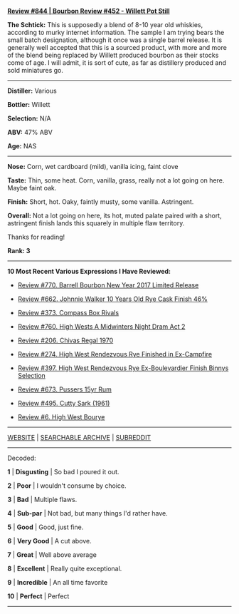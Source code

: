 
[**Review #844 | Bourbon Review #452 - Willett Pot Still**]( https://t8ke.review/review-844-willett-pot-still-bourbon/)

**The Schtick:** This is supposedly a blend of 8-10 year old whiskies, according to murky internet information. The sample I am trying bears the small batch designation, although it once was a single barrel release. It is generally well accepted that this is a sourced product, with more and more of the blend being replaced by Willett produced bourbon as their stocks come of age. I will admit, it is sort of cute, as far as distillery produced and sold miniatures go. 

-----

**Distiller:** Various

**Bottler:** Willett

**Selection:** N/A

**ABV:**  47% ABV

**Age:** NAS 

-----

**Nose:**  Corn, wet cardboard (mild), vanilla icing, faint clove

**Taste:** Thin, some heat. Corn, vanilla, grass, really not a lot going on here. Maybe faint oak. 

**Finish:** Short, hot. Oaky, faintly musty, some vanilla. Astringent. 

**Overall:** Not a lot going on here, its hot, muted palate paired with a short, astringent finish lands this squarely in multiple flaw territory. 

Thanks for reading!

**Rank: 3**

----- 

**10 Most Recent Various Expressions I Have Reviewed:** 

- [Review #770. Barrell Bourbon New Year 2017 Limited Release]( https://t8ke.review/review-770-barrell-bourbon-new-year-limited-edition-2017/) 

- [Review #662. Johnnie Walker 10 Years Old Rye Cask Finish 46%]( https://t8ke.review/review-662-johnnie-walker-select-cask-10-years-old-rye-cask-finish/) 

- [Review #373. Compass Box Rivals]( https://t8ke.review/review-373-compass-box-rivals/) 

- [Review #760. High Wests A Midwinters Night Dram Act 2]( https://t8ke.review/review-760-high-wests-a-midwinters-night-dram-act-2/) 

- [Review #206. Chivas Regal 1970]( https://t8ke.review/review-206-chivas-regal-12yr-1970/) 

- [Review #274. High West Rendezvous Rye Finished in Ex-Campfire]( https://t8ke.review/review-274-high-west-rendezvous-rye-ex-campfire/) 

- [Review #397. High West Rendezvous Rye Ex-Boulevardier Finish Binnys Selection]( https://t8ke.review/review-397-high-west-rendezvous-ex-boulevardier/) 

- [Review #673. Pussers 15yr Rum]( https://t8ke.review/review-673-pussers-15yr-rum/) 

- [Review #495. Cutty Sark (1961)]( https://t8ke.review/review-495-cutty-sark-1961/) 

- [Review #6. High West Bourye]( https://t8ke.review/review-6-high-west-bourye-2015/) 

-----

[WEBSITE](https://t8ke.review) | [SEARCHABLE ARCHIVE](https://t8ke.review/review-archive/) | [SUBREDDIT](https://reddit.com/r/t8kereviews)

-----

Decoded:

**1** | **Disgusting** | So bad I poured it out.

**2** | **Poor** | I wouldn't consume by choice.

**3** | **Bad** | Multiple flaws.

**4** | **Sub-par** | Not bad, but many things I'd rather have.

**5** | **Good** | Good, just fine.

**6** | **Very Good** | A cut above.

**7** | **Great** | Well above average

**8** | **Excellent** | Really quite exceptional.

**9** | **Incredible** | An all time favorite

**10** | **Perfect** | Perfect

----

